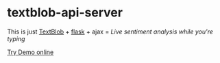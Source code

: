 textblob-api-server
===================

This is just [TextBlob](https://github.com/sloria/TextBlob) + [flask](https://github.com/mitsuhiko/flask) + ajax = *Live sentiment analysis while you're typing*

[Try Demo online](http://ec2-54-246-227-90.eu-west-1.compute.amazonaws.com:5000/index.html)
